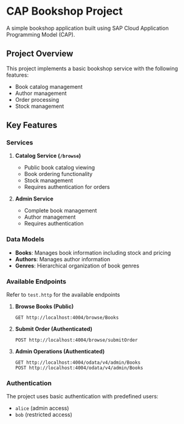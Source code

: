 # CAP Bookshop Project

A simple bookshop application built using SAP Cloud Application Programming Model (CAP).

## Project Overview

This project implements a basic bookshop service with the following features:
- Book catalog management
- Author management
- Order processing
- Stock management

## Key Features

### Services

1. **Catalog Service (`/browse`)**
   - Public book catalog viewing
   - Book ordering functionality
   - Stock management
   - Requires authentication for orders

2. **Admin Service**
   - Complete book management
   - Author management
   - Requires authentication

### Data Models

- **Books**: Manages book information including stock and pricing
- **Authors**: Manages author information
- **Genres**: Hierarchical organization of book genres

### Available Endpoints

Refer to `test.http` for the available endpoints

1. **Browse Books (Public)**
   ```http
   GET http://localhost:4004/browse/Books
   ```

2. **Submit Order (Authenticated)**
   ```http
   POST http://localhost:4004/browse/submitOrder
   ```

3. **Admin Operations (Authenticated)**
   ```http
   GET http://localhost:4004/odata/v4/admin/Books
   POST http://localhost:4004/odata/v4/admin/Books
   ```

### Authentication

The project uses basic authentication with predefined users:
- `alice` (admin access)
- `bob` (restricted access)